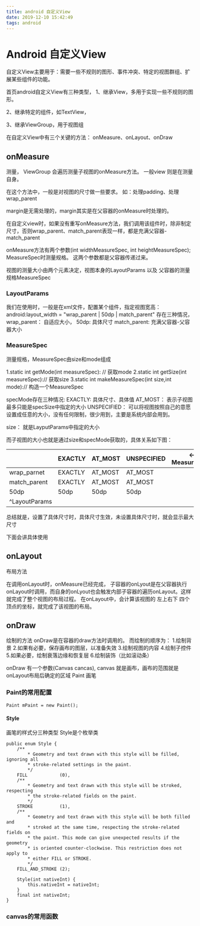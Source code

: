 ```yaml
---
title: android 自定义View
date: 2019-12-10 15:42:49
tags: android
---
```

# Android 自定义View

自定义View主要用于：需要一些不规则的图形、事件冲突、特定的视图群组、扩展某些组件的功能。

首页android自定义View有三种类型，
1、继承View，多用于实现一些不规则的图形。

2、继承特定的组件，如TextView，

3、继承ViewGroup，用于视图组

在自定义View中有三个关键的方法：
onMeasure、onLayout、onDraw

## onMeasure
测量，
ViewGroup 会遍历测量子视图的onMeasure方法。
一般view 则是在测量自身。

在这个方法中，一般是对视图的尺寸做一些要求。
如：处理padding、处理wrap_parent

margin是无需处理的，margin其实是在父容器的onMeasure时处理的。

在自定义view时，如果没有重写onMeasure方法，我们调用该组件时，除非制定尺寸，否则wrap_parent、match_parent表现一样，都是充满父容器-match_parent

onMeasure方法有两个参数(int widthMeasureSpec, int heightMeasureSpec); MeasureSpec时测量规格。
这两个参数都是父容器传递过来。

视图的测量大小由两个元素决定，视图本身的LayoutParams 以及 父容器的测量规格MeasureSpec

### LayoutParams 
我们在使用时，一般是在xml文件，配置某个组件，指定视图宽高：
android:layout_width = "wrap_parent | 50dp | match_parent"
存在三种情况，
wrap_parent： 自适应大小，
50dp: 具体尺寸
match_parent: 充满父容器-父容器大小

### MeasureSpec
测量规格，MeasureSpec由size和mode组成

1.static int getMode(int measureSpec): // 获取mode
2.static int getSize(int measureSpec):// 获取size
3.static int makeMeasureSpec(int size,int mode):// 构造一个MeasureSpec

specMode存在三种情况:
EXACTLY:
具体尺寸、具体值
AT_MOST：
表示子视图最多只能是specSize中指定的大小
UNSPECIFIED：
可以将视图按照自己的意愿设置成任意的大小，没有任何限制，很少用到，主要是系统内部会用到。

size：
就是LayputParams中指定的大小


而子视图的大小也就是通过size和specMode获取的，具体关系如下图：

| |EXACTLY|AT_MOST|UNSPECIFIED|<-MeasureSpec|
|-|-|-|-|-|
|wrap_parnet|EXACTLY|AT_MOST|AT_MOST| |
|match_parent|EXACTLY|AT_MOST|AT_MOST| |
|50dp|50dp|50dp|50dp| |
|^LayoutParams| | | | | |

总结就是，设置了具体尺寸时，具体尺寸生效，未设置具体尺寸时，就会显示最大尺寸

下面会讲具体使用


## onLayout
布局方法

在调用onLayout时，onMeasure已经完成，
子容器的onLyout是在父容器执行onLayout时调用，而自身的onLyout也会触发内部子容器的遍历onLayout。这样就完成了整个视图的布局过程。
在onLayout中，会计算该视图的 左上右下 四个顶点的坐标，就完成了该视图的布局。


## onDraw
绘制的方法
onDraw是在容器的draw方法时调用的。
而绘制的顺序为：
1.绘制背景
2.如果有必要，保存画布的图层，以准备失效
3.绘制视图的内容
4.绘制子控件
5.如果必要，绘制衰落边缘和恢复层
6.绘制装饰（比如滚动条）

onDraw 有一个参数(Canvas cancas),
canvas 就是画布，画布的范围就是onLayout布局后确定的区域
Paint 画笔


### Paint的常用配置
```
Paint mPaint = new Paint();
```
#### Style
画笔的样式分三种类型 Style是个枚举类
```
public enum Style {
    /**
        * Geometry and text drawn with this style will be filled, ignoring all
        * stroke-related settings in the paint.
        */
    FILL            (0),
    /**
        * Geometry and text drawn with this style will be stroked, respecting
        * the stroke-related fields on the paint.
        */
    STROKE          (1),
    /**
        * Geometry and text drawn with this style will be both filled and
        * stroked at the same time, respecting the stroke-related fields on
        * the paint. This mode can give unexpected results if the geometry
        * is oriented counter-clockwise. This restriction does not apply to
        * either FILL or STROKE.
        */
    FILL_AND_STROKE (2);

    Style(int nativeInt) {
        this.nativeInt = nativeInt;
    }
    final int nativeInt;
}
```



### canvas的常用函数








